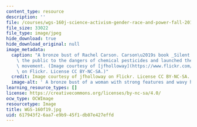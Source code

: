 ```yaml
---
content_type: resource
description: ''
file: /courses/wgs-160j-science-activism-gender-race-and-power-fall-2019/617943f26aa7e9b945f1db07e427effd_WGS-160f19.jpg
file_size: 33022
file_type: image/jpeg
hide_download: true
hide_download_original: null
image_metadata:
  caption: "A bronze bust of Rachel Carson. Carson\u2019s book _Silent Spring_ alerted\
    \ the public to the dangers of chemical pesticides and launched the environmental\
    \ movement. (Image courtesy of [jfholloway](https://www.flickr.com/photos/jfholloway/1218257315/in/photolist-2RDTst-eVo9LS-VWPidh-VAGX3Y-VZWh3Z-VZppjV-W18WJp-VZpn1M-VAGUyj-eVbLeM-eVbLGV-eVo9Ub-VWPi3C-UXqvsg-eVbJUV-UXqxKH-eVbMbF-2gkrrxr-2gkrVfX-UYbuoe-UYbtoP-W18Q3i-eVoae9-eVbJNa-eVo9s7-eVoapo-eVo9jY-eVo9c3-VWPhsj-UXqxdv-WbUAMK-WbUzox-UXqwnT-2gkrqz9-eVobrd-2gkrSsN-eVbM3a-eVo95j-eVbK4i-eVobhC-eVoaJ1-eY1U4M-eY1Tje-UXqxwg-eYdkoW-eVbMiR-2gkrpkA-eY1PnK-VAGVxJ-eYddFf)\
    \ on Flickr. License CC BY-NC-SA.)"
  credit: Image courtesy of jfholloway on Flickr. License CC BY-NC-SA.
  image-alt: ' A bronze bust of a woman with strong features and wavy hair.'
learning_resource_types: []
license: https://creativecommons.org/licenses/by-nc-sa/4.0/
ocw_type: OCWImage
resourcetype: Image
title: WGS-160f19.jpg
uid: 617943f2-6aa7-e9b9-45f1-db07e427effd
---
```

